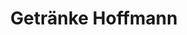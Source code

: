---
title: "Getränke Hoffmann"
url: /berlin/getraenke-hoffmann-kaulsdorfer-strasse/
shop: Getränke
---